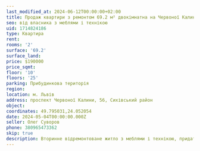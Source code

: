 ```yaml
---
last_modified_at: 2024-06-12T00:00:00+02:00
title: Продаж квартири з ремонтом 69.2 м² двокімнатна на Червоної Калини
seo: від власника з меблями і технікою
uid: 1714824186
type: Квартира
rent:
rooms: '2'
surface: '69.2'
surface_land:
price: $190000
price_sqmt:
floor: '10'
floors: '25'
parking: Прибудинкова територія
region:
location: м. Львів
address: проспект Червоної Калини, 56, Сихівський район
object:
coordinates: 49.795031,24.052054
date: 2024-05-04T00:00:00.000Z
seller: Олег Суворов
phone: 380965473362
skip: true
description: Вторинне відремонтоване житло з меблями і технікою, придатне і готове для проживання
---
```


